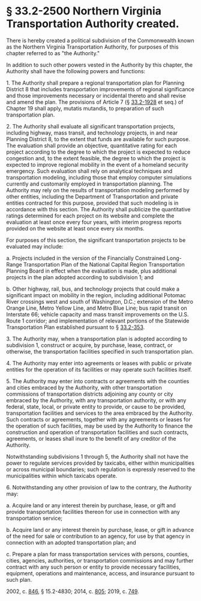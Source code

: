 # § 33.2-2500 Northern Virginia Transportation Authority created.

<p>There is hereby created a political subdivision of the Commonwealth known as the Northern Virginia Transportation Authority, for purposes of this chapter referred to as "the Authority."</p><p>In addition to such other powers vested in the Authority by this chapter, the Authority shall have the following powers and functions:</p><p>1. The Authority shall prepare a regional transportation plan for Planning District 8 that includes transportation improvements of regional significance and those improvements necessary or incidental thereto and shall revise and amend the plan. The provisions of Article 7 (§ <a href='/vacode/33.2-1928/'>33.2-1928</a> et seq.) of Chapter 19 shall apply, mutatis mutandis, to preparation of such transportation plan.</p><p>2. The Authority shall evaluate all significant transportation projects, including highway, mass transit, and technology projects, in and near Planning District 8, to the extent that funds are available for such purpose. The evaluation shall provide an objective, quantitative rating for each project according to the degree to which the project is expected to reduce congestion and, to the extent feasible, the degree to which the project is expected to improve regional mobility in the event of a homeland security emergency. Such evaluation shall rely on analytical techniques and transportation modeling, including those that employ computer simulations currently and customarily employed in transportation planning. The Authority may rely on the results of transportation modeling performed by other entities, including the Department of Transportation and private entities contracted for this purpose, provided that such modeling is in accordance with this section. The Authority shall publicize the quantitative ratings determined for each project on its website and complete the evaluation at least once every four years, with interim progress reports provided on the website at least once every six months.</p><p>For purposes of this section, the significant transportation projects to be evaluated may include:</p><p>a. Projects included in the version of the Financially Constrained Long-Range Transportation Plan of the National Capital Region Transportation Planning Board in effect when the evaluation is made, plus additional projects in the plan adopted according to subdivision 1; and</p><p>b. Other highway, rail, bus, and technology projects that could make a significant impact on mobility in the region, including additional Potomac River crossings west and south of Washington, D.C.; extension of the Metro Orange Line, Metro Yellow Line, and Metro Blue Line; bus rapid transit on Interstate 66; vehicle capacity and mass transit improvements on the U.S. Route 1 corridor; and implementation of relevant portions of the Statewide Transportation Plan established pursuant to § <a href='/vacode/33.2-353/'>33.2-353</a>.</p><p>3. The Authority may, when a transportation plan is adopted according to subdivision 1, construct or acquire, by purchase, lease, contract, or otherwise, the transportation facilities specified in such transportation plan.</p><p>4. The Authority may enter into agreements or leases with public or private entities for the operation of its facilities or may operate such facilities itself.</p><p>5. The Authority may enter into contracts or agreements with the counties and cities embraced by the Authority, with other transportation commissions of transportation districts adjoining any county or city embraced by the Authority, with any transportation authority, or with any federal, state, local, or private entity to provide, or cause to be provided, transportation facilities and services to the area embraced by the Authority. Such contracts or agreements, together with any agreements or leases for the operation of such facilities, may be used by the Authority to finance the construction and operation of transportation facilities and such contracts, agreements, or leases shall inure to the benefit of any creditor of the Authority.</p><p>Notwithstanding subdivisions 1 through 5, the Authority shall not have the power to regulate services provided by taxicabs, either within municipalities or across municipal boundaries; such regulation is expressly reserved to the municipalities within which taxicabs operate.</p><p>6. Notwithstanding any other provision of law to the contrary, the Authority may:</p><p>a. Acquire land or any interest therein by purchase, lease, or gift and provide transportation facilities thereon for use in connection with any transportation service;</p><p>b. Acquire land or any interest therein by purchase, lease, or gift in advance of the need for sale or contribution to an agency, for use by that agency in connection with an adopted transportation plan; and</p><p>c. Prepare a plan for mass transportation services with persons, counties, cities, agencies, authorities, or transportation commissions and may further contract with any such person or entity to provide necessary facilities, equipment, operations and maintenance, access, and insurance pursuant to such plan.</p><p>2002, c. <a href='http://lis.virginia.gov/cgi-bin/legp604.exe?021+ful+CHAP0846'>846</a>, § 15.2-4830; 2014, c. <a href='http://lis.virginia.gov/cgi-bin/legp604.exe?141+ful+CHAP0805'>805</a>; 2019, c. <a href='http://lis.virginia.gov/cgi-bin/legp604.exe?191+ful+CHAP0749'>749</a>.</p>